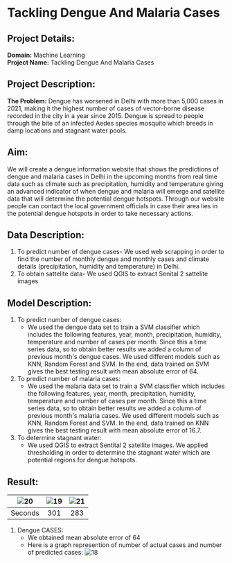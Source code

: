 # Tackling Dengue And Malaria Cases
## Project Details:
**Domain:** Machine Learning           
**Project Name:** Tackling Dengue And Malaria Cases

## Project Description:
**The Problem:** 
Dengue has worsened in Delhi with more than 5,000 cases in 2021, making it the highest number of cases of vector-borne disease recorded in the city in a year since 2015. Dengue is spread to people through the bite of an infected Aedes species mosquito which breeds in damp locations and stagnant water pools.

## Aim:
We will create a dengue information website that shows the predictions of dengue and malaria cases in Delhi in the upcoming months from real time data such as climate such as precipitation, humidity and temperature giving an advanced indicator of when dengue and malaria will emerge and satellite data that will determine the potential dengue hotspots. Through our website people can contact the local government officials in case their area lies in the potential dengue hotspots in order to take necessary actions.


## Data Description:
1. To predict number of dengue cases- We used web scrapping in order to find the number of monthly dengue and monthly cases and climate details (precipitation, humidity and  temperature) in Delhi. 
2. To obtain sattelite data- We used QGIS to extract Senital 2 sattelite images


## Model Description:
1. To predict number of dengue cases:
      * We used the dengue data set to train a SVM classifier which includes the following features, year, month, precipitation, humidity, temperature and number of cases per         month. Since this a time series data, so to obtain better results we added a column of previous month's dengue cases. We used different models such as KNN, Random             Forest and SVM. In the end, data trained on SVM gives the best testing result with mean absolute error of 64.
2. To predict number of malaria cases:
      * We used the malaria data set to train a SVM classifier which includes the following features, year, month, precipitation, humidity, temperature and number of cases           per month. Since this a time series data, so to obtain better results we added a column of previous month's malaria cases. We used different models such as KNN,               Random Forest and SVM. In the end, data trained on KNN gives the best testing result with mean absolute error of 16.7.
3. To determine stagnant water:
      * We used QGIS to extract Sentital 2 satellite images. We applied thresholding in order to determine the stagnant water which are potential regions for dengue hotspots. 
 

## Result:
| ![20](https://user-images.githubusercontent.com/91798475/148248362-fe39e07c-54b1-4ade-a064-2adad609a34f.jpg)| ![19](https://user-images.githubusercontent.com/91798475/148247684-3d10f868-871a-49f5-8831-0b954db552a2.JPG)  | ![21](https://user-images.githubusercontent.com/91798475/148247927-bcfee013-4bc1-4c19-8f22-7fa2c30ef24a.jpg) |
| :---:   | :-: | :-: |
| Seconds | 301 | 283 |
1. Dengue CASES:                                                     
      * We obtained mean absolute error of 64
      * Here is a graph represention of number 
        of actual cases and number of predicted
        cases:
        ![18](https://user-images.githubusercontent.com/91798475/148244406-6ba289c0-60bf-42a1-a70e-00aed6cbb52e.JPG)


  



